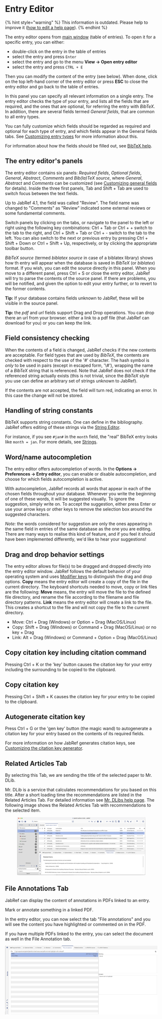 # Entry Editor

{% hint style="warning" %}
This information is outdated. Please help to improve it ([how to edit a help page](../../contributing/how-to-improve-the-help-page.md#editing-help-pages-directly-in-the-browser)).
{% endhint %}

The entry editor opens from [main window](../main-window.md) (table of entries). To open it for a specific entry, you can either:

* double-click on the entry in the table of entries
* select the entry and press `Enter`
* select the entry and go to the menu **View → Open entry editor**
* select the entry and press `CTRL + E`

Then you can modify the content of the entry (see below). When done, click on the top left-hand corner of the entry editor or press **ESC** to close the entry editor and go back to the table of entries.

In this panel you can specify all relevant information on a single entry. The entry editor checks the type of your entry, and lists all the fields that are required, and the ones that are optional, for referring the entry with _BibTeX_. In addition, there are several fields termed _General fields_, that are common to all entry types.

You can fully customize which fields should be regarded as required and optional for each type of entry, and which fields appear in the General fields tabs. See [Customizing entry types](../../setup/customentrytypes.md) for more information about this.

For information about how the fields should be filled out, see [BibTeX help](../fields.md).

## The entry editor's panels

The entry editor contains six panels: _Required fields_, _Optional fields_, _General_, _Abstract_, _Comments_ and _Bib(la)TeX source_, where _General_, _Abstract_ and _Comments_ can be customized (see [Customizing general fields](../../setup/generalfields.md) for details). Inside the three first panels, Tab and Shift + Tab are used to switch focus between the text fields.

Up to JabRef 4.1, the field was called "Review". The field name was changed to "Comments" as "Review" indicated some external reviews or some fundamental comments.

Switch panels by clicking on the tabs, or navigate to the panel to the left or right using the following key combinations: Ctrl + Tab or Ctrl + + switch to the tab to the right, and Ctrl + Shift + Tab or Ctrl + - switch to the tab to the left. You can also switch to the next or previous entry by pressing Ctrl + Shift + Down or Ctrl + Shift + Up, respectively, or by clicking the appropriate toolbar button.

_BibTeX source_ (termed _biblatex_ _source_ in case of a biblatex library) shows how th entry will appear when the database is saved in _BibTeX_ (or _biblatex_) format. If you wish, you can edit the source directly in this panel. When you move to a different panel, press Ctrl + S or close the entry editor, JabRef will try to parse the contents of the source panel. If there are problems, you will be notified, and given the option to edit your entry further, or to revert to the former contents.

**Tip:** If your database contains fields unknown to JabRef, these will be visible in the source panel.

**Tip:** the _pdf_ and _url_ fields support Drag and Drop operations. You can drop there an url from your browser. either a link to a pdf file (that JabRef can download for you) or you can keep the link.

## Field consistency checking

When the contents of a field is changed, JabRef checks if the new contents are acceptable. For field types that are used by _BibTeX_, the contents are checked with respect to the use of the '#' character. The hash symbol is _only_ to be used in pairs (except in escaped form, '\\#'), wrapping the name of a _BibTeX_ string that is referenced. Note that JabRef does not check if the referenced string actually exists (this is not trivial, since the _BibTeX_ style you use can define an arbitrary set of strings unknown to JabRef).

If the contents are not accepted, the field will turn red, indicating an error. In this case the change will not be stored.

## Handling of string constants

BibTeX supports string constants. One can define in the bibliography. JabRef offers editing of these strings via the [String Editor](../../setup/stringeditor.md).

For instance, if you see `#jan#` in the `month` field, the "real" BibTeX entry looks like `month = jan`. For more details, see [Strings](../strings.md).

## Word/name autocompletion

The entry editor offers autocompletion of words. In the **Options → Preferences → Entry editor**, you can enable or disable autocompletion, and choose for which fields autocompletion is active.

With autocompletion, JabRef records all words that appear in each of the chosen fields throughout your database. Whenever you write the beginning of one of these words, it will be suggested visually. To ignore the suggestion, simply write on. To accept the suggestion, either press Enter or use your arrow keys or other keys to remove the selection box around the suggested characters.

_Note:_ the words considered for suggestion are only the ones appearing in the same field in entries of the same database as the one you are editing. There are many ways to realise this kind of feature, and if you feel it should have been implemented differently, we'd like to hear your suggestions!

## Drag and drop behavior settings

The entry editor allows for file(s) to be dragged and dropped directly into the entry editor window. JabRef follows the default behavior of your operating system and uses [Modifier keys](https://www.computerhope.com/jargon/m/modifkey.htm) to distinguish the drag and drop options. **Copy** means the entry editor will create a copy of the file in the current directory. The keyboard shortcuts needed to move, copy or link files are the following: **Move** means, the entry will move the file to the defined file directory, and rename the file according to the filename and file directory patterns. **Link** means the entry editor will create a link to the file. This creates a shortcut to the file and will not copy the file to the current directory.

* Move: Ctrl + Drag (Windows) or Option + Drag (MacOS/Linux)
* Copy: Shift + Drag (Windows) or Command + Drag (MacOS/Linux) or no key + Drag
* Link: Alt + Drag (Windows) or Command + Option + Drag (MacOS/Linux)

## Copy citation key including citation command

Pressing Ctrl + K or the 'key' button causes the citation key for your entry including the surrounding to be copied to the clipboard.

## Copy citation key

Pressing Ctrl + Shift + K causes the citation key for your entry to be copied to the clipboard.

## Autogenerate citation key

Press Ctrl + G or the 'gen key' button (the magic wand) to autogenerate a citation key for your entry based on the contents of its required fields.

For more information on how JabRef generates citation keys, see [Customizing the citation key generator](../../setup/citationkeypatterns.md).

## Related Articles Tab

By selecting this Tab, we are sending the title of the selected paper to Mr. DLib.

Mr. DLib is a service that calculates recommendations for you based on this title. After a short loading time the recommendations are listed in the Related Articles Tab. For detailed information see [Mr. DLibs help page](http://mr-dlib.org/information-for-users/information-about-mr-dlib-for-jabref-users/). The following image shows the Related Articles Tab with recommendations to the selected item.

<figure><img src="../../.gitbook/assets/relatedMrDLib.png" alt=""><figcaption></figcaption></figure>

## File Annotations Tab

JabRef can display the content of annotations in PDFs linked to an entry.&#x20;

Mark or annotate something in a linked PDF.

In the entry editor, you can now select the tab "File annotations" and you will see the content you have highlighted or commented on in the PDF.

If you have multiple PDFs linked to the entry, you can select the document as well in the File Annotation tab.

![](../../.gitbook/assets/grafik.png)
